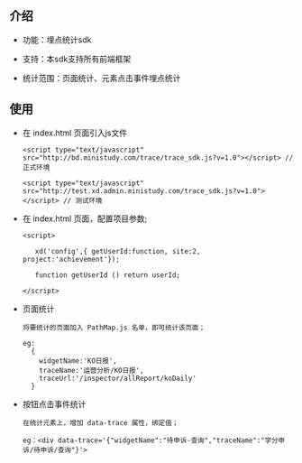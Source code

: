 ## 介绍
* 功能：埋点统计sdk

* 支持：本sdk支持所有前端框架

* 统计范围：页面统计、元素点击事件埋点统计


## 使用

* 在 index.html 页面引入js文件
    ```
    <script type="text/javascript" src="http://bd.ministudy.com/trace/trace_sdk.js?v=1.0"></script> // 正式环境

    <script type="text/javascript" src="http://test.xd.admin.ministudy.com/trace_sdk.js?v=1.0"></script> // 测试环境
    ```
* 在 index.html 页面，配置项目参数;
    ```
    <script>

       xd('config',{ getUserId:function, site:2, project:'achievement'});

       function getUserId () return userId;

    </script>
    ```
* 页面统计
    ```
    将要统计的页面加入 PathMap.js 名单，即可统计该页面；

    eg:
      {
        widgetName:'KO日报',
        traceName:'运营分析/KO日报',
        traceUrl:'/inspector/allReport/koDaily'
      }
    ```
 * 按钮点击事件统计
     ```
     在统计元素上，增加 data-trace 属性，绑定值；

     eg：<div data-trace='{"widgetName":"待申诉-查询","traceName":"学分申诉/待申诉/查询"}'>
     ```
